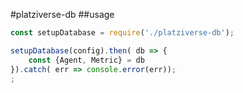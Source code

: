 #platziverse-db
##usage

``` js
const setupDatabase = require('./platziverse-db');

setupDatabase(config).then( db => {
    const {Agent, Metric} = db
}).catch( err => console.error(err));
;